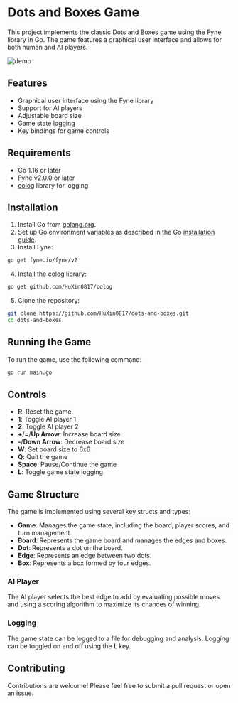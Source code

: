 # Dots and Boxes Game

This project implements the classic Dots and Boxes game using the Fyne library in Go. The game features a graphical user
interface and allows for both human and AI players.

![demo](demo.gif)

## Features

- Graphical user interface using the Fyne library
- Support for AI players
- Adjustable board size
- Game state logging
- Key bindings for game controls

## Requirements

- Go 1.16 or later
- Fyne v2.0.0 or later
- [colog](https://github.com/HuXin0817/colog) library for logging

## Installation

1. Install Go from [golang.org](https://golang.org/dl/).
2. Set up Go environment variables as described in the Go [installation guide](https://golang.org/doc/install).
3. Install Fyne:

```sh
go get fyne.io/fyne/v2
```

4. Install the colog library:

```sh
go get github.com/HuXin0817/colog
```

5. Clone the repository:

```sh
git clone https://github.com/HuXin0817/dots-and-boxes.git
cd dots-and-boxes
```

## Running the Game

To run the game, use the following command:

```sh
go run main.go
```

## Controls

- **R**: Reset the game
- **1**: Toggle AI player 1
- **2**: Toggle AI player 2
- **+**/**=**/**Up Arrow**: Increase board size
- **-**/**Down Arrow**: Decrease board size
- **W**: Set board size to 6x6
- **Q**: Quit the game
- **Space**: Pause/Continue the game
- **L**: Toggle game state logging

## Game Structure

The game is implemented using several key structs and types:

- **Game**: Manages the game state, including the board, player scores, and turn management.
- **Board**: Represents the game board and manages the edges and boxes.
- **Dot**: Represents a dot on the board.
- **Edge**: Represents an edge between two dots.
- **Box**: Represents a box formed by four edges.

### AI Player

The AI player selects the best edge to add by evaluating possible moves and using a scoring algorithm to maximize its
chances of winning.

### Logging

The game state can be logged to a file for debugging and analysis. Logging can be toggled on and off using the **L**
key.

## Contributing

Contributions are welcome! Please feel free to submit a pull request or open an issue.
